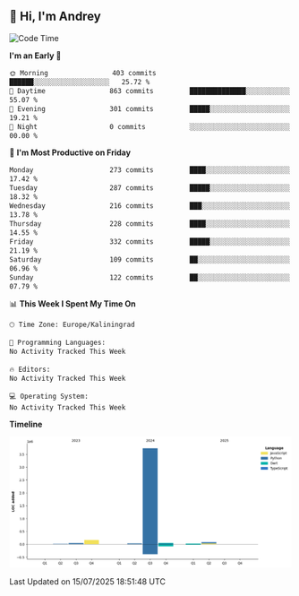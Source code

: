 ## 👋 Hi, I'm Andrey

<!--START_SECTION:waka-->
![Code Time](http://img.shields.io/badge/Code%20Time-874%20hrs%2027%20mins-blue)

**I'm an Early 🐤** 

```text
🌞 Morning                403 commits         ██████░░░░░░░░░░░░░░░░░░░   25.72 % 
🌆 Daytime                863 commits         ██████████████░░░░░░░░░░░   55.07 % 
🌃 Evening                301 commits         █████░░░░░░░░░░░░░░░░░░░░   19.21 % 
🌙 Night                  0 commits           ░░░░░░░░░░░░░░░░░░░░░░░░░   00.00 % 
```
📅 **I'm Most Productive on Friday** 

```text
Monday                   273 commits         ████░░░░░░░░░░░░░░░░░░░░░   17.42 % 
Tuesday                  287 commits         █████░░░░░░░░░░░░░░░░░░░░   18.32 % 
Wednesday                216 commits         ███░░░░░░░░░░░░░░░░░░░░░░   13.78 % 
Thursday                 228 commits         ████░░░░░░░░░░░░░░░░░░░░░   14.55 % 
Friday                   332 commits         █████░░░░░░░░░░░░░░░░░░░░   21.19 % 
Saturday                 109 commits         ██░░░░░░░░░░░░░░░░░░░░░░░   06.96 % 
Sunday                   122 commits         ██░░░░░░░░░░░░░░░░░░░░░░░   07.79 % 
```


📊 **This Week I Spent My Time On** 

```text
🕑︎ Time Zone: Europe/Kaliningrad

💬 Programming Languages: 
No Activity Tracked This Week

🔥 Editors: 
No Activity Tracked This Week

💻 Operating System: 
No Activity Tracked This Week
```

**Timeline**

![Lines of Code chart](https://raw.githubusercontent.com/Mist3s/Mist3s/main/assets/bar_graph.png)


 Last Updated on 15/07/2025 18:51:48 UTC
<!--END_SECTION:waka-->

